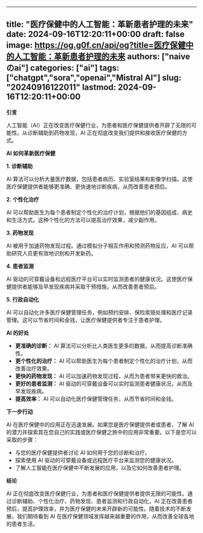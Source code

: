 
---
title: "医疗保健中的人工智能：革新患者护理的未来"
date: 2024-09-16T12:20:11+00:00
draft: false
image: https://og.g0f.cn/api/og?title=医疗保健中的人工智能：革新患者护理的未来
authors: ["naiveのai"]
categories: ["ai"]
tags: ["chatgpt","sora","openai","Mistral AI"]
slug: "20240916122011"
lastmod: 2024-09-16T12:20:11+00:00
---
**引言**

人工智能（AI）正在改变医疗保健行业，为患者和医疗保健提供者开辟了无限的可能性。从诊断辅助到药物发现，AI 正在彻底改变我们提供和接收医疗保健的方式。

**AI 如何革新医疗保健**

**1. 诊断辅助**

AI 算法可以分析大量医疗数据，包括患者病历、实验室结果和影像学扫描。这使医疗保健提供者能够更准确、更快速地诊断疾病，从而改善患者预后。

**2. 个性化治疗**

AI 可以帮助医生为每个患者制定个性化的治疗计划，根据他们的基因组成、病史和生活方式。这种个性化的方法可以提高治疗效果，减少副作用。

**3. 药物发现**

AI 被用于加速药物发现过程。通过模拟分子相互作用和预测药物反应，AI 可以帮助研究人员更有效地识别和开发新药。

**4. 患者监测**

AI 驱动的可穿戴设备和远程医疗平台可以实时监测患者的健康状况。这使医疗保健提供者能够及早发现疾病并采取干预措施，从而改善患者预后。

**5. 行政自动化**

AI 可以自动化许多医疗保健管理任务，例如预约安排、保险索赔处理和医疗记录管理。这可以节省时间和金钱，让医疗保健提供者专注于患者护理。

**AI 的好处**

* **更准确的诊断：** AI 算法可以分析比人类医生更多的数据，从而提高诊断准确性。
* **更个性化的治疗：** AI 可以帮助医生为每个患者制定个性化的治疗计划，从而改善治疗效果。
* **更快的药物发现：** AI 可以加速药物发现过程，从而为患者带来更快的救治。
* **更好的患者监测：** AI 驱动的可穿戴设备可以实时监测患者健康状况，从而及早发现疾病。
* **提高效率：** AI 可以自动化医疗保健管理任务，从而节省时间和金钱。

**下一步行动**

AI 在医疗保健中的应用正在迅速发展。如果您是医疗保健提供者或患者，了解 AI 的潜力并探索其在您自己的实践或医疗保健之旅中的应用非常重要。以下是您可以采取的步骤：

* 与您的医疗保健提供者讨论 AI 如何用于您的诊断和治疗。
* 探索使用 AI 驱动的可穿戴设备或远程医疗平台来监测您的健康状况。
* 了解人工智能在医疗保健中不断发展的应用，以及它如何改善患者护理。

**结论**

AI 正在彻底改变医疗保健行业，为患者和医疗保健提供者提供无限的可能性。通过诊断辅助、个性化治疗、药物发现、患者监测和行政自动化，AI 正在改善患者预后，提高护理效率，并为医疗保健的未来开辟新的可能性。随着技术的不断发展，我们期待看到 AI 在医疗保健领域发挥越来越重要的作用，从而改善全球各地的患者生活。